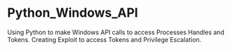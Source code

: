 # Python_Windows_API
Using Python to make Windows API calls to access Processes Handles and Tokens. Creating Exploit to access Tokens and Privilege Escalation.
